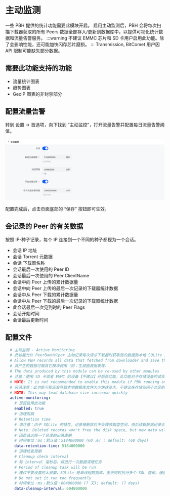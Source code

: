 # 主动监测

一些 PBH 提供的统计功能需要此模块开启。
启用主动监测后，PBH 会将每次扫描下载器获取的所有 Peers 数据全部存入/更新到数据库中，以提供可视化统计数据和流量告警服务。
:::warning
不建议 EMMC 芯片和 SD 卡用户启用此功能。除了会影响性能，还可能加快闪存芯片磨损。
:::
Transmission, BitComet 用户因 API 限制可能缺失部分数据。

## 需要此功能支持的功能

* 流量统计图表
* 趋势图表
* GeoIP 图表的非封禁部分

## 配置流量告警

转到 设置 -> 首选项，向下找到 “主动监控”，打开流量告警并配置每日流量告警阈值。

![traffic-capping](./assets/traffic-capping.jpg)

配置完成后，点击页面底部的 “保存” 按钮即可生效。

## 会记录的 Peer 的有关数据

按照 IP-种子记录，每个 IP 连接到一个不同的种子都视为一个会话。

* 会话 IP 地址
* 会话 Torrent 元数据
* 会话 下载器名称
* 会话最后一次使用的 Peer ID
* 会话最后一次使用的 Peer ClientName
* 会话中向 Peer 上传的累计数据量
* 会话中向 Peer 上传的最后一次记录的下载器统计数据
* 会话中从 Peer 下载的累计数据量
* 会话中从 Peer 下载的最后一次记录的下载器统计数据
* 此会话最后一次见到时的 Peer Flags
* 会话开始时间
* 会话最后更新时间

## 配置文件 

```yaml
  # 主动监测 - Active Monitoring
  # 此功能允许 PeerBanHelper 主动记录每次请求下载器时获取到的数据到本地 SQLite 数据库中
  # Allow PBH records all data that fetched from downloader and save them into SQLite database
  # 其产生的数据可被其它模块调用（如：生成图表报表等）
  # The data produced by this module can be re-used by other modules
  # 注意：使用 SD 卡或者 EMMC 的设备【不建议】开启此功能，此功能对于存储设备的读写压力较高，可能加快 Flash 存储芯片磨损或导致存储设备过热
  # NOTE: It is not recommended to enable this module if PBH running on SDCard or EMMC Flash chip.
  # 另请注意：此功能可能还会导致本地数据库文件大小快速变大，不建议在存储空间不充足的存储设备上使用此功能
  # NOTE: This may lead database size increase quickly
  active-monitoring:
    # 是否启用此功能
    enabled: true
    # 清理周期
    # Retention time
    # 请注意：由于 SQLite 的特性，记录被删除后不会释放磁盘空间，但后续新数据记录会重新利用此部分空间
    # Note: Deleted records won't free the disk space, but new data will reuse those parts of space due SQLite internal design
    # 因此请选择一个合理的记录周期
    # 时间单位：ms；默认值：5184000000 (60 天) ; default: (60 days)
    data-retention-time: 5184000000
    # 清理检查周期
    # Cleanup check interval
    # 每 interval 毫秒后，将进行一次数据清理任务
    # Period of cleanup task will be run
    # 建议不要设置的太频繁，SQLite 是单线程数据库，无法同时执行多个 SQL 查询，慢查询可能导致 PBH 数据写入延迟/耗尽运行 RAM
    # Do not set it run too frequently
    # 时间单位：ms；默认值：604800000 (7 天); default: (7 days)
    data-cleanup-interval: 604800000
```